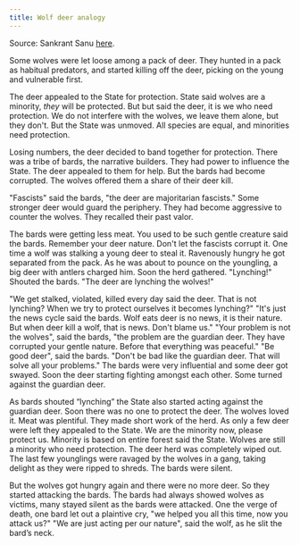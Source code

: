 ```yaml
---
title: Wolf deer analogy
---
```


Source: Sankrant Sanu [here](https://threadreaderapp.com/thread/1181954703766081538.html).

Some wolves were let loose among a pack of deer. They hunted in a pack as habitual predators, and started killing off the deer, picking on the young and vulnerable first.

The deer appealed to the State for protection. State said wolves are a minority, *they* will be protected. But but said the deer, it is we who need protection. We do not interfere with the wolves, we leave them alone, but they don't. But the State was unmoved. All species are equal, and minorities need protection.

Losing numbers, the deer decided to band together for protection. There was a tribe of bards, the narrative builders. They had power to influence the State. The deer appealed to them for help. But the bards had become corrupted. The wolves offered them a share of their deer kill. 

"Fascists" said the bards, "the deer are majoritarian fascists." 
Some stronger deer would guard the periphery. They had become aggressive to counter the wolves. They recalled their past valor.

The bards were getting less meat. You used to be such gentle creature said the bards. Remember your deer nature. Don't let the fascists corrupt it. One time a wolf was stalking a young deer to steal it. Ravenously hungry he got separated from the pack. As he was about to pounce on the youngling, a big deer with antlers charged him. Soon the herd gathered. "Lynching!" Shouted the bards. "The deer are lynching the wolves!"

"We get stalked, violated, killed every day said the deer. That is not lynching? When we try to protect ourselves it becomes lynching?" "It's just the news cycle said the bards. Wolf eats deer is no news, it is their nature. But when deer kill a wolf, that is news. Don't blame us." "Your problem is not the wolves", said the bards, "the problem are the guardian deer. They have corrupted your gentle nature. Before that everything was peaceful." "Be good deer", said the bards. "Don't be bad like the guardian deer. That will solve all your problems." The bards were very influential and some deer got swayed. Soon the deer starting fighting amongst each other. Some turned against the guardian deer.

As bards shouted “lynching” the State also started acting against the guardian deer. Soon there was no one to protect the deer. The wolves loved it. Meat was plentiful. They made short work of the herd.  As only a few deer were left they appealed to the State. We are the minority now, please protect us. Minority is based on entire forest said the State. Wolves are still a minority who need protection. The deer herd was completely wiped out. The last few younglings were ravaged by the wolves in a gang, taking delight as they were ripped to shreds. The bards were silent.

But the wolves got hungry again and there were no more deer. So they started attacking the bards. The bards had always showed wolves as victims, many stayed silent as the bards were attacked. One the verge of death, one bard let out a plaintive cry, "we helped you all this time, now you attack us?" "We are just acting per our nature", said the wolf, as he slit the bard’s neck.